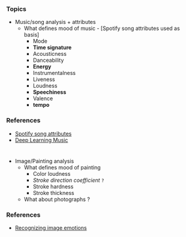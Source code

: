 ### Topics
* Music/song analysis + attributes
    * What defines mood of music - [Spotify song attributes used as basis]
        * Mode
        * __Time signature__
        * Acousticness
        * Danceability
        * __Energy__
        * Instrumentalness
        * Liveness
        * Loudness
        * __Speechiness__
        * Valence
        * __tempo__

### References

* [Spotify song attributes](https://developer.spotify.com/documentation/web-api/reference/tracks/get-audio-features/)
* [Deep Learning Music](https://cs224d.stanford.edu/reports/allenh.pdf)
#  

* Image/Painting analysis
    * What defines mood of painting
        * Color loudness
        * *Stroke direction coefficient* `?`
        * Stroke hardness
        * Stroke thickness
    - What about photographs ?

### References            
    
*  [Recognizing image emotions](https://arxiv.org/pdf/1705.07543.pdf)